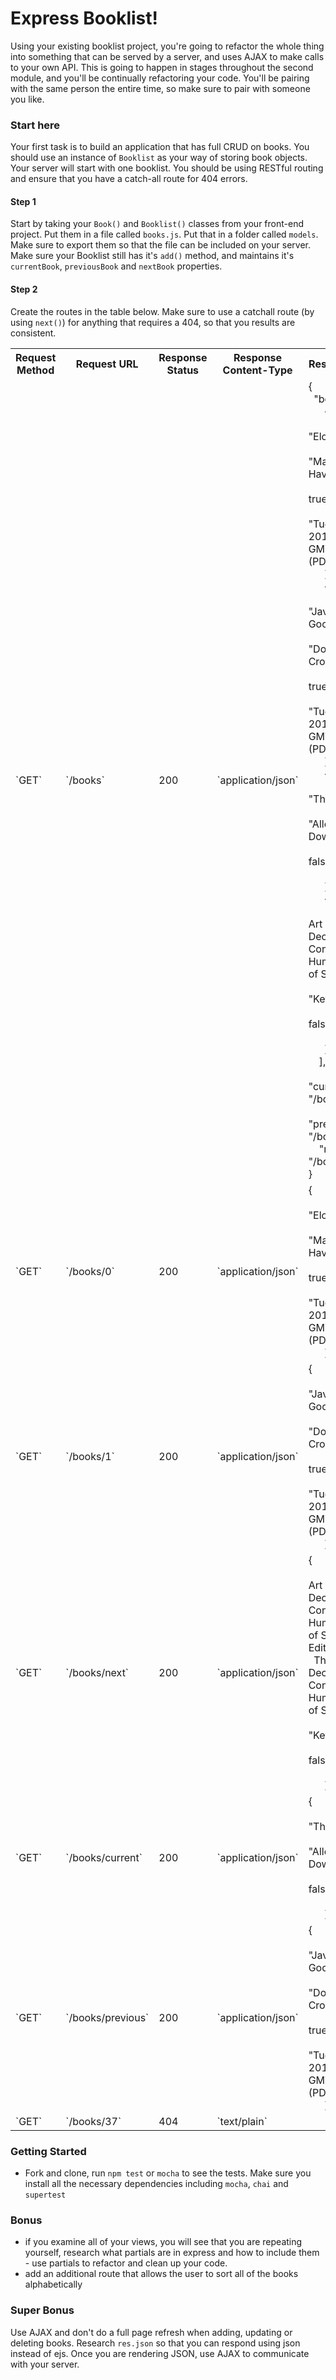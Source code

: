 # Express Booklist!

Using your existing booklist project, you're going to refactor the whole thing into something that can be served by a server, and uses AJAX to make calls to your own API. This is going to happen in stages throughout the second module, and you'll be continually refactoring your code. You'll be pairing with the same person the entire time, so make sure to pair with someone you like.

### Start here

Your first task is to build an application that has full CRUD on books. You should use an instance of `Booklist` as your way of storing book objects. Your server will start with one booklist. You should be using RESTful routing and ensure that you have a catch-all route for 404 errors.

#### Step 1

Start by taking your `Book()` and `Booklist()` classes from your front-end project. Put them in a file called `books.js`. Put that in a folder called `models`. Make sure to export them so that the file can be included on your server. Make sure your Booklist still has it's `add()` method, and maintains it's `currentBook`, `previousBook` and `nextBook` properties.

#### Step 2

Create the routes in the table below. Make sure to use a catchall route (by using `next()`) for anything that requires a 404, so that you results are consistent.

<table class="data-table">
    <tr>
        <th class="border-bottom">Request Method</th>
        <th class="border-bottom">Request URL</th>
        <th class="border-bottom">Response Status</th>
        <th class="border-bottom">Response Content-Type</th>
        <th class="border-bottom">Response Body</th>
    </tr>
    <tr>
        <td>`GET`&nbsp;</td>
        <td>`/books`</td>
        <td>200</td>
        <td>`application/json`</td>
        <td>{<br/>&nbsp; "books": [<br/>&nbsp; &nbsp; &nbsp; {<br/>&nbsp; &nbsp; &nbsp; &nbsp; "title": "Eloquent JS",<br/>&nbsp; &nbsp; &nbsp; &nbsp; "author": "Marijn Haverbeke",<br/>&nbsp; &nbsp; &nbsp; &nbsp; "read": true,&nbsp;<br/>&nbsp; &nbsp; &nbsp; &nbsp; "date": "Tue May 24 2016 15:28:01 GMT-0700 (PDT)"<br/>&nbsp; &nbsp; &nbsp; },<br/>&nbsp; &nbsp; &nbsp; {<br/>&nbsp; &nbsp; &nbsp; &nbsp; "title": "Javascript: The Good Parts",<br/>&nbsp; &nbsp; &nbsp; &nbsp; "author": "Douglas Crockford",<br/>&nbsp; &nbsp; &nbsp; &nbsp; "read": true,&nbsp;<br/>&nbsp; &nbsp; &nbsp; &nbsp; "date": "Tue May 24 2016 17:28:01 GMT-0700 (PDT)"<br/>&nbsp; &nbsp; &nbsp; },<br/>&nbsp; &nbsp; &nbsp; {<br/>&nbsp; &nbsp; &nbsp; &nbsp; "title": "Think Python",<br/>&nbsp; &nbsp; &nbsp; &nbsp; "author": "Allen B. Downey",<br/>&nbsp; &nbsp; &nbsp; &nbsp; "read": false,&nbsp;<br/>&nbsp; &nbsp; &nbsp; &nbsp; "date": null<br/>&nbsp; &nbsp; &nbsp; },<br/>&nbsp; &nbsp; &nbsp; {<br/>&nbsp; &nbsp; &nbsp; &nbsp; "title": "The Art of Deception: Controlling the Human Element of Security",<br/>&nbsp; &nbsp; &nbsp; &nbsp; "author": "Kevin Mitnick",<br/>&nbsp; &nbsp; &nbsp; &nbsp; "read": false,&nbsp;<br/>&nbsp; &nbsp; &nbsp; &nbsp; "date": null<br/>&nbsp; &nbsp; &nbsp; }<br/>&nbsp; &nbsp; ],<br/>&nbsp; &nbsp; "currentBook": "/books/2",<br/>&nbsp; &nbsp; "previousBook": "/books/1",<br/>&nbsp; &nbsp; "nextBook" : "/books/3",<br/>}</td>
    </tr>
    <tr>
        <td class="border-bottom">`GET`&nbsp;</td>
        <td class="border-bottom">`/books/0`</td>
        <td class="border-bottom">200</td>
        <td class="border-bottom">`application/json`</td>
        <td class="border-bottom">{<br/>&nbsp; &nbsp; &nbsp; &nbsp; "title": "Eloquent JS",<br/>&nbsp; &nbsp; &nbsp; &nbsp; "author": "Marijn Haverbeke",<br/>&nbsp; &nbsp; &nbsp; &nbsp; "read": true,&nbsp;<br/>&nbsp; &nbsp; &nbsp; &nbsp; "date": "Tue May 24 2016 15:28:01 GMT-0700 (PDT)"<br/>&nbsp; &nbsp; &nbsp; }</td>
    </tr>
    <tr>
        <td>`GET`&nbsp;</td>
        <td>`/books/1`</td>
        <td>200</td>
        <td>`application/json`</td>
        <td>{<br/>&nbsp; &nbsp; &nbsp; &nbsp; "title": "Javascript: The Good Parts",<br/>&nbsp; &nbsp; &nbsp; &nbsp; "author": "Douglas Crockford",<br/>&nbsp; &nbsp; &nbsp; &nbsp; "read": true,&nbsp;<br/>&nbsp; &nbsp; &nbsp; &nbsp; "date": "Tue May 24 2016 17:28:01 GMT-0700 (PDT)"<br/>&nbsp; &nbsp; &nbsp; }</td>
    </tr>
    <tr>
        <td class="border-bottom">`GET`&nbsp;</td>
        <td class="border-bottom">`/books/next`</td>
        <td class="border-bottom">200</td>
        <td class="border-bottom">`application/json`</td>
        <td class="border-bottom">{<br/>&nbsp; &nbsp; &nbsp; &nbsp; "title": "The Art of Deception: Controlling the Human Element of Security / Edition 1<br/>&nbsp; The Art of Deception: Controlling the Human Element of Security",<br/>&nbsp; &nbsp; &nbsp; &nbsp; "author": "Kevin Mitnick",<br/>&nbsp; &nbsp; &nbsp; &nbsp; "read": false,&nbsp;<br/>&nbsp; &nbsp; &nbsp; &nbsp; "date": null<br/>&nbsp; &nbsp; &nbsp; }</td>
    </tr>
    <tr>
        <td>`GET`&nbsp;</td>
        <td>`/books/current`</td>
        <td>200</td>
        <td>`application/json`</td>
        <td>{<br/>&nbsp; &nbsp; &nbsp; &nbsp; "title": "Think Python",<br/>&nbsp; &nbsp; &nbsp; &nbsp; "author": "Allen B. Downey",<br/>&nbsp; &nbsp; &nbsp; &nbsp; "read": false,&nbsp;<br/>&nbsp; &nbsp; &nbsp; &nbsp; "date": null<br/>&nbsp; &nbsp; &nbsp; }</td>
    </tr>
    <tr>
        <td>`GET`&nbsp;</td>
        <td>`/books/previous`</td>
        <td>200</td>
        <td>`application/json`</td>
        <td>{<br/>&nbsp; &nbsp; &nbsp; &nbsp; "title": "Javascript: The Good Parts",<br/>&nbsp; &nbsp; &nbsp; &nbsp; "author": "Douglas Crockford",<br/>&nbsp; &nbsp; &nbsp; &nbsp; "read": true,&nbsp;<br/>&nbsp; &nbsp; &nbsp; &nbsp; "date": "Tue May 24 2016 17:28:01 GMT-0700 (PDT)"<br/>&nbsp; &nbsp; &nbsp; }</td>
    </tr>
    <tr>
        <td>`GET`&nbsp;</td>
        <td>`/books/37`</td>
        <td>404</td>
        <td>`text/plain`&nbsp;</td>
        <td></td>
    </tr>
</table>

### Getting Started

- Fork and clone, run `npm test` or `mocha` to see the tests. Make sure you install all the necessary dependencies including `mocha`, `chai` and `supertest`

### Bonus

- if you examine all of your views, you will see that you are repeating yourself, research what partials are in express and how to include them - use partials to refactor and clean up your code.
- add an additional route that allows the user to sort all of the books alphabetically

### Super Bonus

Use AJAX and don't do a full page refresh when adding, updating or deleting books. Research `res.json` so that you can respond using json instead of ejs. Once you are rendering JSON, use AJAX to communicate with your server.
